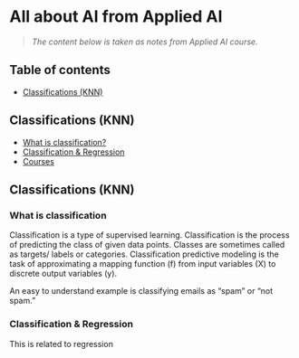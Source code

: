 # All about AI from Applied AI
> *The content below is taken as notes from Applied AI course.*

## Table of contents

* [Classifications (KNN)](#classifications-knn)

## Classifications (KNN)
 - [What is classification?](#what-is-classification)
 - [Classification & Regression](#classification--regression)
 - [Courses](#courses)

## Classifications (KNN)

### What is classification
Classification is a type of supervised learning. Classification is the process of predicting the class of given data points. Classes are sometimes called as targets/ labels or categories. Classification predictive modeling is the task of approximating a mapping function (f) from input variables (X) to discrete output variables (y).

 An easy to understand example is classifying emails as “spam” or “not spam.”

### Classification & Regression
This is related to regression
